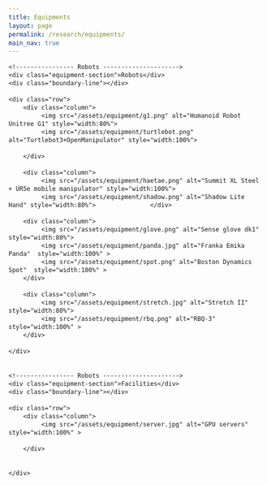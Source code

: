 ```yaml
---
title: Equipments
layout: page
permalink: /research/equipments/
main_nav: true
---
```


<!--
If you want to change the style of the table, please look at the table tags in _sass/_layout.scss.
-->

<div class="equipment">

    <!---------------- Robots --------------------->
    <div class="equipment-section">Robots</div>
    <div class="boundary-line"></div>

    <div class="row">
        <div class="column">
             <img src="/assets/equipment/g1.png" alt="Humanoid Robot Unitree G1" style="width:80%">
             <img src="/assets/equipment/turtlebot.png" alt="Turtlebot3+OpenManipulator" style="width:100%">
      
        </div>
    
        <div class="column">
             <img src="/assets/equipment/haetae.png" alt="Summit XL Steel + UR5e mobile manipulator" style="width:100%">
             <img src="/assets/equipment/shadow.png" alt="Shadow Lite Hand" style="width:80%">               </div>

        <div class="column">
             <img src="/assets/equipment/glove.png" alt="Sense glove dk1" style="width:80%">
             <img src="/assets/equipment/panda.jpg" alt="Franka Emika Panda"  style="width:100%" >
             <img src="/assets/equipment/spot.png" alt="Boston Dynamics Spot"  style="width:100%" >
        </div>

        <div class="column">
             <img src="/assets/equipment/stretch.jpg" alt="Stretch II"  style="width:80%">
             <img src="/assets/equipment/rbq.png" alt="RBQ-3"  style="width:100%" >
        </div>

    </div>


    <!---------------- Robots --------------------->
    <div class="equipment-section">Facilities</div>
    <div class="boundary-line"></div>

    <div class="row">
        <div class="column">
             <img src="/assets/equipment/server.jpg" alt="GPU servers"  style="width:100%" >
      
        </div>
    

    </div>




</div>



